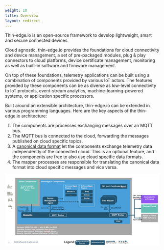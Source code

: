 ```yaml
---
weight: 10
title: Overview
layout: redirect
---
```


Thin-edge.io is an open-source framework to develop lightweight, smart and secure connected devices.

Cloud agnostic, thin-edge.io provides the foundations for cloud connectivity and device management, a set of pre-packaged  modules, plug & play connectors to cloud platforms, device certificate management, monitoring as well as built-in software and firmware management.

On top of these foundations, telemetry applications can be built using a combination of components provided by various IoT actors. The features provided by these components can be as diverse as low-level connectivity to IoT protocols, event-stream analytics, machine-learning-powered systems, or application specific processors.

Built around an extensible architecture, thin-edge.io can be extended in various programming languages. Here are the key aspects of the thin-edge.io architecture:

1. The components are processes exchanging messages over an MQTT bus.
2. The MQTT bus is connected to the cloud, forwarding the messages published on cloud specific topics.
2. A [canonical data format](thin-edge-json.md) let the components exchange telemetry data independently of the connected cloud. This is an optional feature, and the components are free to also use cloud specific data formats.
3. The mapper processes are responsible for translating the canonical data format into cloud specific messages and vice versa.

![Overview](./thin-edge-overview.png)
